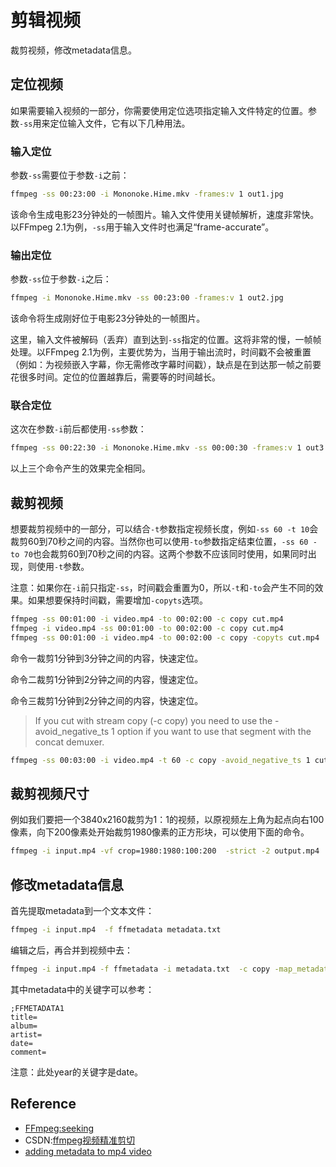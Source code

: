 # 剪辑视频

裁剪视频，修改metadata信息。

## 定位视频

如果需要输入视频的一部分，你需要使用定位选项指定输入文件特定的位置。参数`-ss`用来定位输入文件，它有以下几种用法。

### 输入定位

参数`-ss`需要位于参数`-i`之前：

```sh
ffmpeg -ss 00:23:00 -i Mononoke.Hime.mkv -frames:v 1 out1.jpg
```

该命令生成电影23分钟处的一帧图片。输入文件使用关键帧解析，速度非常快。以FFmpeg 2.1为例，`-ss`用于输入文件时也满足“frame-accurate”。

### 输出定位

参数`-ss`位于参数`-i`之后：

```sh
ffmpeg -i Mononoke.Hime.mkv -ss 00:23:00 -frames:v 1 out2.jpg
```

该命令将生成刚好位于电影23分钟处的一帧图片。

这里，输入文件被解码（丢弃）直到达到`-ss`指定的位置。这将非常的慢，一帧帧处理。以FFmpeg 2.1为例，主要优势为，当用于输出流时，时间戳不会被重置（例如：为视频嵌入字幕，你无需修改字幕时间戳），缺点是在到达那一帧之前要花很多时间。定位的位置越靠后，需要等的时间越长。

### 联合定位

这次在参数`-i`前后都使用`-ss`参数：

```sh
ffmpeg -ss 00:22:30 -i Mononoke.Hime.mkv -ss 00:00:30 -frames:v 1 out3.jpg
```

以上三个命令产生的效果完全相同。

## 裁剪视频

想要裁剪视频中的一部分，可以结合`-t`参数指定视频长度，例如`-ss 60 -t 10`会裁剪60到70秒之间的内容。当然你也可以使用`-to`参数指定结束位置，`-ss 60 -to 70`也会裁剪60到70秒之间的内容。这两个参数不应该同时使用，如果同时出现，则使用`-t`参数。

注意：如果你在`-i`前只指定`-ss`，时间戳会重置为0，所以`-t`和`-to`会产生不同的效果。如果想要保持时间戳，需要增加`-copyts`选项。

```sh
ffmpeg -ss 00:01:00 -i video.mp4 -to 00:02:00 -c copy cut.mp4
ffmpeg -i video.mp4 -ss 00:01:00 -to 00:02:00 -c copy cut.mp4
ffmpeg -ss 00:01:00 -i video.mp4 -to 00:02:00 -c copy -copyts cut.mp4
```

命令一裁剪1分钟到3分钟之间的内容，快速定位。

命令二裁剪1分钟到2分钟之间的内容，慢速定位。

命令三裁剪1分钟到2分钟之间的内容，快速定位。

>If you cut with stream copy (-c copy) you need to use the -avoid_negative_ts 1 option if you want to use that segment with the concat demuxer.



```sh
ffmpeg -ss 00:03:00 -i video.mp4 -t 60 -c copy -avoid_negative_ts 1 cut.mp4
```

## 裁剪视频尺寸

例如我们要把一个3840x2160裁剪为1：1的视频，以原视频左上角为起点向右100像素，向下200像素处开始裁剪1980像素的正方形块，可以使用下面的命令。


```sh
ffmpeg -i input.mp4 -vf crop=1980:1980:100:200  -strict -2 output.mp4
```


## 修改metadata信息

首先提取metadata到一个文本文件：

```sh
ffmpeg -i input.mp4  -f ffmetadata metadata.txt
```

编辑之后，再合并到视频中去：

```sh
ffmpeg -i input.mp4 -f ffmetadata -i metadata.txt  -c copy -map_metadata 1  -codec copy output.mp4
```

其中metadata中的关键字可以参考：


```
;FFMETADATA1
title=
album=
artist=
date=
comment=
```


注意：此处year的关键字是date。





## Reference

 - [FFmpeg:seeking](http://trac.ffmpeg.org/wiki/Seeking)
 - CSDN:[ffmpeg视频精准剪切](https://blog.csdn.net/matrix_laboratory/article/details/53157383)
 - [adding metadata to mp4 video](https://kdenlive.org/en/project/adding-meta-data-to-mp4-video/)

